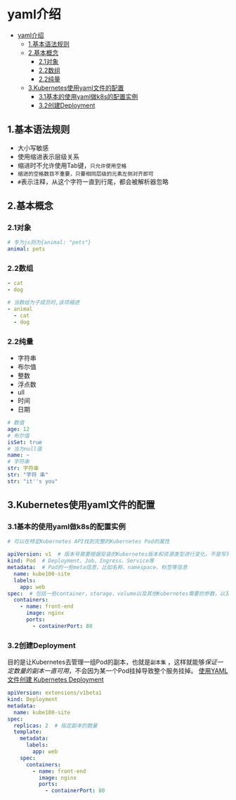 # yaml介绍

<!-- vim-markdown-toc Marked -->

- [yaml介绍](#yaml介绍)
  - [1.基本语法规则](#1基本语法规则)
  - [2.基本概念](#2基本概念)
    - [2.1对象](#21对象)
    - [2.2数组](#22数组)
    - [2.2纯量](#22纯量)
  - [3.Kubernetes使用yaml文件的配置](#3kubernetes使用yaml文件的配置)
    - [3.1基本的使用yaml做k8s的配置实例](#31基本的使用yaml做k8s的配置实例)
    - [3.2创建Deployment](#32创建deployment)

<!-- vim-markdown-toc -->

## 1.基本语法规则

- 大小写敏感
- 使用缩进表示层级关系
- 缩进时不允许使用Tab键，`只允许使用空格`
- `缩进的空格数目不重要，只要相同层级的元素左侧对齐即可`
- `#`表示注释，从这个字符一直到行尾，都会被解析器忽略

## 2.基本概念

### 2.1对象

```yaml
# 专为js则为{animal: "pets"}
animal: pets
```

### 2.2数组

```yaml
- cat
- dog

# 当数组为子成员时,该项缩进
- animal
  - cat
  - dog
```

### 2.2纯量

- 字符串
- 布尔值
- 整数
- 浮点数
- ull
- 时间
- 日期

```yaml
# 数值
age: 12
# 布尔值
isSet: true
# 当为null值
name: ~
# 字符串
str: 字符串
str: "字符 串"
str: "it''s you"
```

## 3.Kubernetes使用yaml文件的配置

### 3.1基本的使用yaml做k8s的配置实例

```yaml
# 可以在特定Kubernetes API找到完整的Kubernetes Pod的属性

apiVersion: v1  # 版本号需要根据安装的Kubernetes版本和资源类型进行变化，不是写死的
kind: Pod  # Deployment、Job、Ingress、Service等
metadata:  # Pod的一些meta信息，比如名称、namespace、标签等信息
  name: kube100-site
  labels:
    app: web
spec:  # 包括一些container，storage，volume以及其他Kubernetes需要的参数，以及诸如是否在容器失败时重新启动容器的属性
  containers:
    - name: front-end
      image: nginx
      ports:
        - containerPort: 80
```

### 3.2创建Deployment

目的是让Kubernetes去管理一组Pod的副本，也就是`副本集` ，这样就能够*保证一定数量的副本一直可用*，不会因为某一个Pod挂掉导致整个服务挂掉。
[使用YAML 文件创建 Kubernetes Deployment](https://www.qikqiak.com/post/use-yaml-create-kubernetes-deployment/)

```yaml
apiVersion: extensions/v1beta1
kind: Deployment
metadata:
  name: kube100-site
spec:
  replicas: 2  # 指定副本的数量
  template:
    metadata:
      labels:
        app: web
    spec:
      containers:
        - name: front-end
          image: nginx
          ports:
            - containerPort: 80
```
